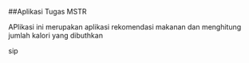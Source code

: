 ##Aplikasi Tugas MSTR
<p>APlikasi ini merupakan aplikasi rekomendasi makanan dan menghitung jumlah kalori yang dibuthkan</p>
sip
